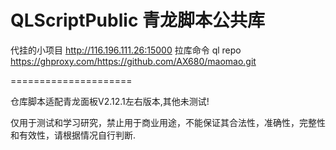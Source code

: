 QLScriptPublic 青龙脚本公共库
=====================
代挂的小项目
http://116.196.111.26:15000
拉库命令
ql repo https://ghproxy.com/https://github.com/AX680/maomao.git


=====================

仓库脚本适配青龙面板V2.12.1左右版本,其他未测试!

仅用于测试和学习研究，禁止用于商业用途，不能保证其合法性，准确性，完整性和有效性，请根据情况自行判断.